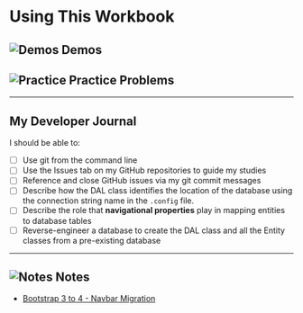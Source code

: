 # Using This Workbook

## ![Demos](./images/code.png) Demos

## ![Practice](./images/tasks.png) Practice Problems

----

## My Developer Journal

I should be able to:

- [ ] Use git from the command line
- [ ] Use the Issues tab on my GitHub repositories to guide my studies
- [ ] Reference and close GitHub issues via my git commit messages
- [ ] Describe how the DAL class identifies the location of the database using the connection string name in the `.config` file.
- [ ] Describe the role that **navigational properties** play in mapping entities to database tables
- [ ] Reverse-engineer a database to create the DAL class and all the Entity classes from a pre-existing database

----

## ![Notes](./images/level.png) Notes

- [Bootstrap 3 to 4 - Navbar Migration](./bootstrap.md)
